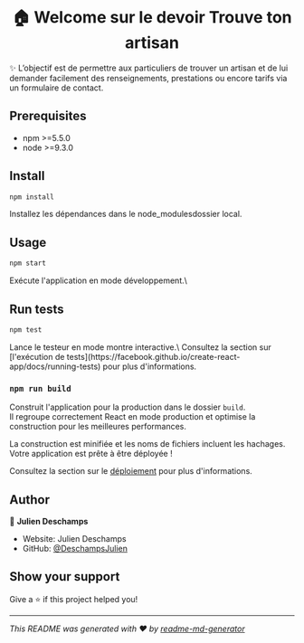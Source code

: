 <h1 align="center">🏠 Welcome sur le devoir Trouve ton artisan</h1>
<p>✨ L’objectif est de permettre aux particuliers de trouver un artisan et de lui demander facilement
  des renseignements, prestations ou encore tarifs via un formulaire de contact.
</p>

## Prerequisites

- npm >=5.5.0
- node >=9.3.0

## Install

```sh
npm install
```

<p>Installez les dépendances dans le node_modulesdossier local.</p>

## Usage

```sh
npm start
```

<p>Exécute l'application en mode développement.\
  <Ouvrez [http://localhost:3000](http://localhost:3000) pour l'afficher dans votre navigateur
  La page se rechargera lorsque vous apporterez des modifications.\
  Vous pouvez également voir des erreurs de charpie dans la console.>
</p>

## Run tests

```sh
npm test
```

<p>Lance le testeur en mode montre interactive.\
  Consultez la section sur [l'exécution de tests](https://facebook.github.io/create-react-app/docs/running-tests) pour plus d'informations.
</p>

### `npm run build`

Construit l'application pour la production dans le dossier `build`.\
Il regroupe correctement React en mode production et optimise la construction pour les meilleures performances.

La construction est minifiée et les noms de fichiers incluent les hachages.\
Votre application est prête à être déployée !

Consultez la section sur le [déploiement](https://facebook.github.io/create-react-app/docs/deployment) pour plus d'informations.

## Author

👤 **Julien Deschamps**

- Website: Julien Deschamps
- GitHub: [@DeschampsJulien](https://github.com/DeschampsJulien)

## Show your support

Give a ⭐️ if this project helped you!

---

_This README was generated with ❤️ by [readme-md-generator](https://github.com/kefranabg/readme-md-generator)_
